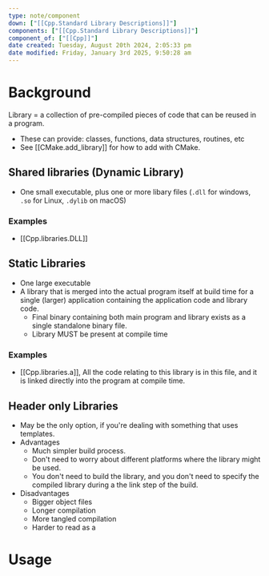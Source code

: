 ```yaml
---
type: note/component
down: ["[[Cpp.Standard Library Descriptions]]"]
components: ["[[Cpp.Standard Library Descriptions]]"]
component_of: ["[[Cpp]]"]
date created: Tuesday, August 20th 2024, 2:05:33 pm
date modified: Friday, January 3rd 2025, 9:50:28 am
---
```

# Background
Library = a collection of pre-compiled pieces of code that can be reused in a program.
- These can provide: classes, functions, data structures, routines, etc
- See [[CMake.add_library]] for how to add with CMake. 

## Shared libraries (Dynamic Library)
- One small executable, plus one or more libary files (`.dll` for windows, `.so` for Linux, `.dylib` on macOS)

### Examples
- [[Cpp.libraries.DLL]]

## Static Libraries
- One large executable
- A library that is merged into the actual program itself at build time for a single (larger) application containing the application code and library code. 
	- Final binary containing both main program and library exists as a single standalone binary file. 
	- Library MUST be present at compile time

### Examples
- [[Cpp.libraries.a]], All the code relating to this library is in this file, and it is linked directly into the program at compile time. 

## Header only Libraries
- May be the only option, if you're dealing with something that uses templates. 
- Advantages
	- Much simpler build process.
	- Don't need to worry about different platforms where the library might be used. 
	- You don't need to build the library, and you don't need to specify the compiled library during a the link step of the build. 
- Disadvantages
	- Bigger object files
	- Longer compilation
	- More tangled compilation
	- Harder to read as a 

## 
# Usage